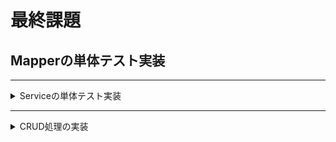 # 最終課題

## Mapperの単体テスト実装

***

<details>
<summary>Serviceの単体テスト実装</summary>

## Read処理の単体テストの実装

* 全ユーザーの情報を取得できること
* 指定したidのユーザーの情報を取得できること
* 指定したidが存在しない場合、例外がスローされること

## Create処理の単体テストの実装

* ユーザーの登録ができること

## Update処理の単体テストの実装

* 存在するidユーザーが更新できること
* 更新対象のidが存在しない時に例外がスローされること

## Delete処理の単体テストの実装

* 存在するidユーザーが削除できること
* 削除対象のidが存在しない時に例外がスローされること

</details>

***

<details>
<summary>CRUD処理の実装</summary>

## Readの実装(GET)

1./users で全ユーザーのidとnameを取得する  
2./users/id で指定したidに該当するユーザーのidとnameを取得する  
3.(2)で指定したidのユーザーが存在しない場合、404エラーを返す

## Createの実装(POST)

1./users で任意のユーザーを新規登録する

* idは順に自動割当てされる
* ユーザーの名前は20文字以下とする
* 登録時に空白、Nullは認めない

## Updateの実装(PATCH)

1./users/id で指定したidのユーザー名を変更する
2.指定したidのユーザーが存在しない場合、404エラーを返す

* 更新ユーザーの名前は20文字以下とする
* 更新時に名前の空白、Nullは認めない

## Deleteの実装(Delete)

1./users/id で指定したidのユーザーを削除する
2.指定したidのユーザーが存在しない場合、404エラーを返す

</details>
